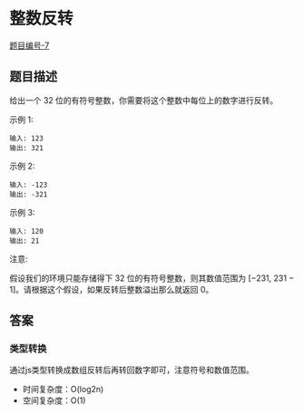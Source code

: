 # 整数反转

[题目编号-7](https://leetcode-cn.com/problems/reverse-integer/solution/zheng-shu-fan-zhuan-by-leetcode/)



## 题目描述

给出一个 32 位的有符号整数，你需要将这个整数中每位上的数字进行反转。

示例 1:

```
输入: 123
输出: 321
```



 示例 2:

```
输入: -123
输出: -321
```



示例 3:

```
输入: 120
输出: 21
```



注意:

假设我们的环境只能存储得下 32 位的有符号整数，则其数值范围为 [−231,  231 − 1]。请根据这个假设，如果反转后整数溢出那么就返回 0。



## 答案

### 类型转换

通过js类型转换成数组反转后再转回数字即可，注意符号和数值范围。

* 时间复杂度：O(log2n)
* 空间复杂度：O(1)